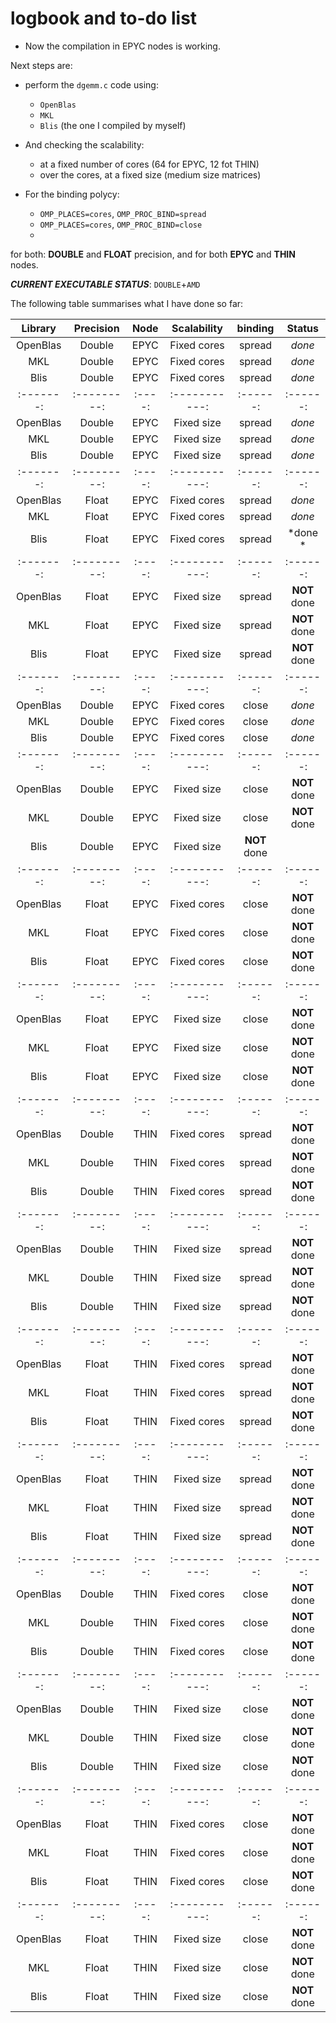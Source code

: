 # logbook and to-do list

- Now the compilation in EPYC nodes is working. 

Next steps are: 

- perform the `dgemm.c` code using: 
    - `OpenBlas`
    - `MKL`
    - `Blis`  (the one I compiled by myself)

- And checking the scalability:
    - at a fixed number of cores (64 for EPYC, 12 fot THIN)
    - over the cores, at a fixed size (medium size matrices)

- For the binding polycy:
    - `OMP_PLACES=cores`,  `OMP_PROC_BIND=spread`
    - `OMP_PLACES=cores`,  `OMP_PROC_BIND=close`
    - 
for both: **DOUBLE** and **FLOAT** precision, and for both **EPYC** and **THIN** nodes.

***CURRENT EXECUTABLE STATUS***: `DOUBLE`+`AMD`


The following table summarises what I have done so far:

| Library | Precision | Node | Scalability | binding  | Status |
|:-------:|:---------:|:----:|:-----------:|:------:|:------:|
| OpenBlas| Double    | EPYC | Fixed cores | spread   | *done* |
| MKL     | Double    | EPYC | Fixed cores | spread   | *done* |
| Blis    | Double    | EPYC | Fixed cores | spread   | *done* |
|:-------:|:---------:|:----:|:-----------:|:------:|:------:|
| OpenBlas| Double    | EPYC | Fixed size  | spread   | *done* |
| MKL     | Double    | EPYC | Fixed size  | spread   | *done* |
| Blis    | Double    | EPYC | Fixed size  | spread   | *done* |
|:-------:|:---------:|:----:|:-----------:|:------:|:------:|
| OpenBlas| Float     | EPYC | Fixed cores | spread   | *done* |
| MKL     | Float     | EPYC | Fixed cores | spread   | *done* |
| Blis    | Float     | EPYC | Fixed cores | spread   | *done *|
|:-------:|:---------:|:----:|:-----------:|:------:|:------:|
| OpenBlas| Float     | EPYC | Fixed size  | spread   | **NOT** done |
| MKL     | Float     | EPYC | Fixed size  | spread   | **NOT** done |
| Blis    | Float     | EPYC | Fixed size  | spread   | **NOT** done |
|:-------:|:---------:|:----:|:-----------:|:------:|:------:|
| OpenBlas| Double    | EPYC | Fixed cores | close   | *done* |
| MKL     | Double    | EPYC | Fixed cores | close   | *done* |
| Blis    | Double    | EPYC | Fixed cores | close   | *done* |
|:-------:|:---------:|:----:|:-----------:|:------:|:------:|
| OpenBlas| Double    | EPYC | Fixed size  | close   | **NOT** done |
| MKL     | Double    | EPYC | Fixed size  | close   | **NOT** done |
| Blis    | Double    | EPYC | Fixed size  | **NOT** done |
|:-------:|:---------:|:----:|:-----------:|:------:|:------:|
| OpenBlas| Float     | EPYC | Fixed cores | close    | **NOT** done |
| MKL     | Float     | EPYC | Fixed cores | close    |**NOT** done |
| Blis    | Float     | EPYC | Fixed cores | close    | **NOT** done |
|:-------:|:---------:|:----:|:-----------:|:------:|:------:|
| OpenBlas| Float     | EPYC | Fixed size  | close    | **NOT** done |
| MKL     | Float     | EPYC | Fixed size  | close    | **NOT** done |
| Blis    | Float     | EPYC | Fixed size  | close    | **NOT** done |
|:-------:|:---------:|:----:|:-----------:|:------:|:------:|
| OpenBlas| Double    | THIN | Fixed cores | spread   | **NOT** done |
| MKL     | Double    | THIN | Fixed cores | spread   | **NOT** done |
| Blis    | Double    | THIN | Fixed cores | spread   | **NOT** done |
|:-------:|:---------:|:----:|:-----------:|:------:|:------:|
| OpenBlas| Double    | THIN | Fixed size  | spread   | **NOT** done |
| MKL     | Double    | THIN | Fixed size  | spread   | **NOT** done |
| Blis    | Double    | THIN | Fixed size  | spread   |**NOT** done |
|:-------:|:---------:|:----:|:-----------:|:------:|:------:|
| OpenBlas| Float     | THIN | Fixed cores | spread   | **NOT** done |
| MKL     | Float     | THIN | Fixed cores | spread   |**NOT** done |
| Blis    | Float     | THIN | Fixed cores | spread   | **NOT** done |
|:-------:|:---------:|:----:|:-----------:|:------:|:------:|
| OpenBlas| Float     | THIN | Fixed size  | spread   | **NOT** done |
| MKL     | Float     | THIN | Fixed size  | spread   | **NOT** done |
| Blis    | Float     | THIN | Fixed size  | spread   | **NOT** done |
|:-------:|:---------:|:----:|:-----------:|:------:|:------:|
| OpenBlas| Double    | THIN | Fixed cores | close   | **NOT** done |
| MKL     | Double    | THIN | Fixed cores | close   | **NOT** done |
| Blis    | Double    | THIN | Fixed cores | close   | **NOT** done |
|:-------:|:---------:|:----:|:-----------:|:------:|:------:|
| OpenBlas| Double    | THIN | Fixed size  | close   | **NOT** done |
| MKL     | Double    | THIN | Fixed size  | close   | **NOT** done |
| Blis    | Double    | THIN | Fixed size  | close   | **NOT** done |
|:-------:|:---------:|:----:|:-----------:|:------:|:------:|
| OpenBlas| Float     | THIN | Fixed cores | close    | **NOT** done |
| MKL     | Float     | THIN | Fixed cores | close    | **NOT** done |
| Blis    | Float     | THIN | Fixed cores | close    | **NOT** done |
|:-------:|:---------:|:----:|:-----------:|:------:|:------:|
| OpenBlas| Float     | THIN | Fixed size  | close    | **NOT** done |
| MKL     | Float     | THIN | Fixed size  | close    | **NOT** done |
| Blis    | Float     | THIN | Fixed size  | close    | **NOT** done |
